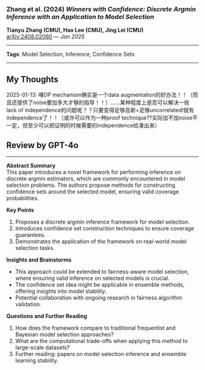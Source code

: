 ### **Zhang et al. (2024)** *Winners with Confidence: Discrete Argmin Inference with an Application to Model Selection*  
**Tianyu Zhang (CMU), Hao Lee (CMU), Jing Lei (CMU)**  
[arXiv:2408.02060](https://arxiv.org/abs/2408.02060) — *Jan 2025*  

---

**Tags**: Model Selection, Inference, Confidence Sets

---


## My Thoughts 

2025-01-13: 噢DP mechanism确实是一个data augmentation的好办法！！（而且还提供了noise要加多大才够的指导！！）……某种程度上是否可以解决一些lack of independence的问题呢？？只要变得足够高斯+足够uncorrelated!就有independence了！！（或许可以作为一种proof technique??实际加不加noise不一定，但至少可以把证明的时候需要的independence给凑出来） 


## Review by GPT-4o

---

**Abstract Summary**  
This paper introduces a novel framework for performing inference on discrete argmin estimators, which are commonly encountered in model selection problems. The authors propose methods for constructing confidence sets around the selected model, ensuring valid coverage probabilities.



**Key Points**  
1. Proposes a discrete argmin inference framework for model selection.  
2. Introduces confidence set construction techniques to ensure coverage guarantees.  
3. Demonstrates the application of the framework on real-world model selection tasks.



**Insights and Brainstorms**  
- This approach could be extended to fairness-aware model selection, where ensuring valid inference on selected models is crucial.  
- The confidence set idea might be applicable in ensemble methods, offering insights into model stability.  
- Potential collaboration with ongoing research in fairness algorithm validation.



**Questions and Further Reading**  
1. How does the framework compare to traditional frequentist and Bayesian model selection approaches?  
2. What are the computational trade-offs when applying this method to large-scale datasets?  
3. Further reading: papers on model selection inference and ensemble learning stability.
